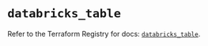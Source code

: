 # `databricks_table`

Refer to the Terraform Registry for docs: [`databricks_table`](https://registry.terraform.io/providers/databricks/databricks/1.60.0/docs/resources/table).
